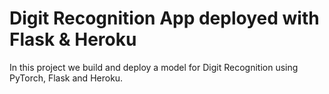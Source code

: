# Digit Recognition App deployed with Flask & Heroku

In this project we build and deploy a model for Digit Recognition using PyTorch, Flask and Heroku.
